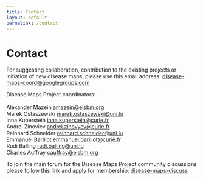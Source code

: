 ```yaml
---
title: Contact
layout: default
permalink: /contact
---
```


#  Contact

<p>For suggesting collaboration, contribution to the existing projects or initiation of new disease maps, please use this email address: <a href="mailto:disease-maps-coord@googlegroups.com">disease-maps-coord@googlegroups.com</a></p>

<p>Disease Maps Project coordinators:<br />
<br />
Alexander Mazein <a href="mailto:a.mazein@gmail.com">amazein@eisbm.org</a><br />
Marek Ostaszewski <a href="mailto:marek.ostaszewski@uni.lu">marek.ostaszewski@uni.lu</a><br />
Inna Kuperstein <a href="mailto:inna.kuperstein@curie.fr">inna.kuperstein@curie.fr</a><br />
Andrei Zinoviev <a href="mailto:andrei.zinovyev@curie.fr">andrei.zinovyev@curie.fr</a><br />
Reinhard Schneider <a href="mailto:reinhard.schneider@uni.lu">reinhard.schneider@uni.lu</a><br />
Emmanuel Barillot <a href="mailto:emmanuel.barillot@curie.fr">emmanuel.barillot@curie.fr</a><br />
Rudi Balling <a href="mailto:rudi.balling@uni.lu">rudi.balling@uni.lu</a><br />
Charles Auffray <a href="mailto:cauffray@eisbm.org">cauffray@eisbm.org</a>
</p>

<p>To join the main forum for the Disease Maps Project community discussions please follow this link and apply for membership: <a href="https://groups.google.com/forum/#!forum/disease-maps-discuss" target="_blank">disease-maps-discuss</a></p>
